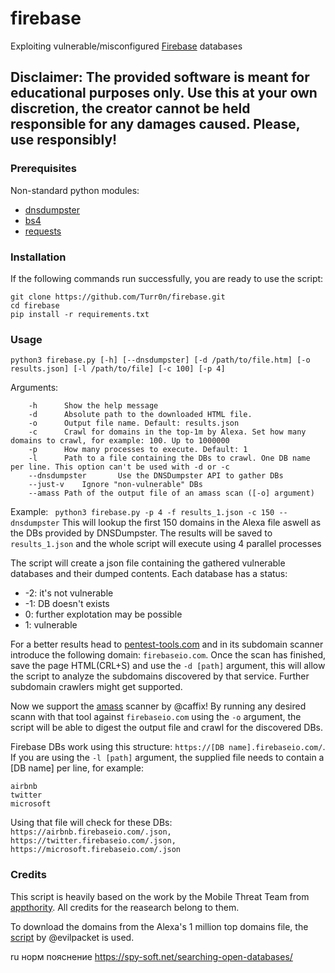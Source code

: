 # firebase
Exploiting vulnerable/misconfigured [Firebase](https://firebase.google.com/) databases

## Disclaimer: The provided software is meant for educational purposes only. Use this at your own discretion, the creator cannot be held responsible for any damages caused. Please, use responsibly!

### Prerequisites
Non-standard python modules:
* [dnsdumpster](https://github.com/PaulSec/API-dnsdumpster.com)
* [bs4](http://beautiful-soup-4.readthedocs.io/en/latest/)
* [requests](https://github.com/requests/requests)

### Installation
If the following commands run successfully, you are ready to use the script:
```
git clone https://github.com/Turr0n/firebase.git
cd firebase
pip install -r requirements.txt
```

### Usage
```
python3 firebase.py [-h] [--dnsdumpster] [-d /path/to/file.htm] [-o results.json] [-l /path/to/file] [-c 100] [-p 4]
```
Arguments:
```
    -h      Show the help message
    -d      Absolute path to the downloaded HTML file.
    -o      Output file name. Default: results.json
    -c      Crawl for domains in the top-1m by Alexa. Set how many domains to crawl, for example: 100. Up to 1000000
    -p      How many processes to execute. Default: 1
    -l      Path to a file containing the DBs to crawl. One DB name per line. This option can't be used with -d or -c
    --dnsdumpster       Use the DNSDumpster API to gather DBs
    --just-v    Ignore "non-vulnerable" DBs
    --amass Path of the output file of an amass scan ([-o] argument)
```

Example:
``` python3 firebase.py -p 4 -f results_1.json -c 150 --dnsdumpster``` This will lookup the first 150 domains in the Alexa file aswell as the DBs provided by DNSDumpster. The results will be saved to ```results_1.json``` and the whole script will execute using 4 parallel processes

The script will create a json file containing the gathered vulnerable databases and their dumped contents. Each database has a status:
* -2: it's not vulnerable
* -1: DB doesn't exists
*  0: further explotation may be possible
*  1: vulnerable

For a better results head to [pentest-tools.com](https://pentest-tools.com/information-gathering/find-subdomains-of-domain) and in its subdomain scanner introduce the following domain: ```firebaseio.com```. Once the scan has finished, save the page HTML(CRL+S) and use the ```-d [path]``` argument, this will allow the script to analyze the subdomains discovered by that service. Further subdomain crawlers might get supported.

Now we support the [amass](https://github.com/caffix/amass) scanner by @caffix! By running any desired scann with that tool against ``firebaseio.com`` using the ``-o`` argument, the script will be able to digest the output file and crawl for the discovered DBs.

Firebase DBs work using this structure: ```https://[DB name].firebaseio.com/```. If you are using the ```-l [path]``` argument, the supplied file needs to contain a [DB name] per line, for example:
```
airbnb
twitter
microsoft
```

Using that file will check for these DBs: ```https://airbnb.firebaseio.com/.json, https://twitter.firebaseio.com/.json, https://microsoft.firebaseio.com/.json```

### Credits

This script is heavily based on the work by the Mobile Threat Team from [appthority](https://www.appthority.com/mobile-threat-center/blog/appthority-discovers-thousands-of-apps-with-firebase-vulnerability-exposing-sensitive-data/). All credits for the reasearch belong to them.

To download the domains from the Alexa's 1 million top domains file, the [script](https://gist.github.com/evilpacket/3628941) by @evilpacket is used.



ru норм пояснение https://spy-soft.net/searching-open-databases/
